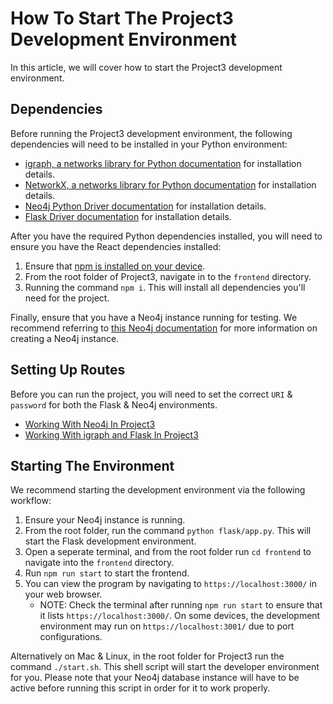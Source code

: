 # How To Start The Project3 Development Environment

In this article, we will cover how to start the Project3 development environment.

## Dependencies

Before running the Project3 development environment, the following dependencies will need to be installed in your Python environment:
- [igraph, a networks library for Python documentation](https://igraph.org/python/tutorial/0.9.8/install.html) for installation details.
- [NetworkX, a networks library for Python documentation](https://networkx.org/documentation/stable/install.html) for installation details.
- [Neo4j Python Driver documentation](https://neo4j.com/docs/api/python-driver/current/) for installation details.
- [Flask Driver documentation](https://flask.palletsprojects.com/en/stable/installation/) for installation details.

After you have the required Python dependencies installed, you will need to ensure you have the React dependencies installed:
1. Ensure that [npm is installed on your device](https://docs.npmjs.com/downloading-and-installing-node-js-and-npm).
2. From the root folder of Project3, navigate in to the `frontend` directory.
3. Running the command `npm i`. This will install all dependencies you'll need for the project.

Finally, ensure that you have a Neo4j instance running for testing. We recommend referring to [this Neo4j documentation](https://neo4j.com/docs/aura/classic/auradb/getting-started/create-database/) for more information on creating a Neo4j instance.

## Setting Up Routes

Before you can run the project, you will need to set the correct `URI` & `password` for both the Flask & Neo4j environments. 
- [Working With Neo4j In Project3](workWithNeo4j.md)
- [Working With igraph and Flask In Project3](workWithFlaskigraph.md)

## Starting The Environment

We recommend starting the development environment via the following workflow:
1. Ensure your Neo4j instance is running.
2. From the root folder, run the command `python flask/app.py`. This will start the Flask development environment.
3. Open a seperate terminal, and from the root folder run `cd frontend` to navigate into the `frontend` directory.
4. Run `npm run start` to start the frontend.
5. You can view the program by navigating to `https://localhost:3000/` in your web browser.
    - NOTE: Check the terminal after running `npm run start` to ensure that it lists `https://localhost:3000/`. On some devices, the development environment may run on `https://localhost:3001/` due to port configurations.

Alternatively on Mac & Linux, in the root folder for Project3 run the command `./start.sh`. This shell script will start the developer environment for you. Please note that your Neo4j database instance will have to be active before running this script in order for it to work properly.